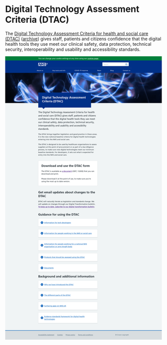 # Digital Technology Assessment Criteria (DTAC)

The [Digital Technology Assessment Criteria for health and social care (DTAC)](https://www.nhsx.nhs.uk/key-tools-and-info/digital-technology-assessment-criteria-dtac/) ([archive](https://web.archive.org/web/*/www.nhsx.nhs.uk/key-tools-and-info/digital-technology-assessment-criteria-dtac/)) gives staff, patients and citizens confidence that the digital health tools they use meet our clinical safety, data protection, technical security, interoperability and usability and accessibility standards.

![](attachments/2021-09-05-01-24-07.png)